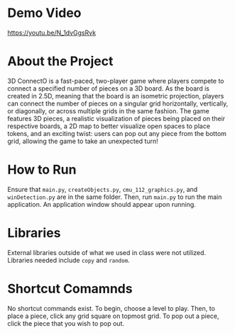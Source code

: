 # Demo Video

https://youtu.be/N_1dvGgsRvk

# About the Project

3D ConnectO is a fast-paced, two-player game where players compete to connect a specified number of pieces on a 3D board. As the board is created in 2.5D, meaning that the board is an isometric projection, players can connect the number of pieces on a singular grid horizontally, vertically, or diagonally, or across multiple grids in the same fashion. The game features 3D pieces, a realistic visualization of pieces being placed on their respective boards, a 2D map to better visualize open spaces to place tokens, and an exciting twist: users can pop out any piece from the bottom grid, allowing the game to take an unexpected turn!

# How to Run

Ensure that ```main.py```, ```createObjects.py```, ```cmu_112_graphics.py```, and ```winDetection.py``` are in the same folder. Then, run ```main.py``` to run the main application. An application window should appear upon running.

# Libraries

External libraries outside of what we used in class were not utilized. Libraries needed include ```copy``` and ```random```.

# Shortcut Comamnds

No shortcut commands exist. To begin, choose a level to play. Then, to place a piece, click any grid square on topmost grid. To pop out a piece, click the piece that you wish to pop out.
